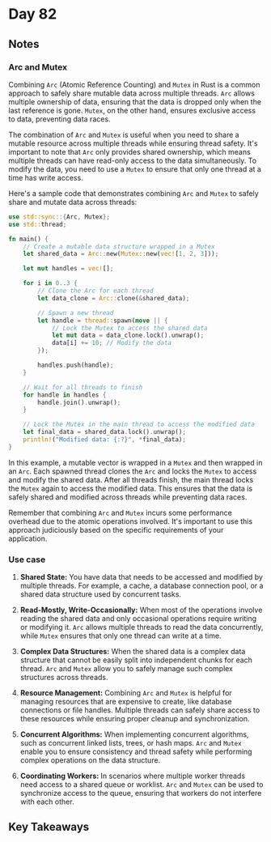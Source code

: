 # Day 82

## Notes

### Arc and Mutex

Combining `Arc` (Atomic Reference Counting) and `Mutex` in Rust is a common approach to safely share mutable data across multiple threads. `Arc` allows multiple ownership of data, ensuring that the data is dropped only when the last reference is gone. `Mutex`, on the other hand, ensures exclusive access to data, preventing data races.

The combination of `Arc` and `Mutex` is useful when you need to share a mutable resource across multiple threads while ensuring thread safety. It's important to note that `Arc` only provides shared ownership, which means multiple threads can have read-only access to the data simultaneously. To modify the data, you need to use a `Mutex` to ensure that only one thread at a time has write access.

Here's a sample code that demonstrates combining `Arc` and `Mutex` to safely share and mutate data across threads:

```rust
use std::sync::{Arc, Mutex};
use std::thread;

fn main() {
    // Create a mutable data structure wrapped in a Mutex
    let shared_data = Arc::new(Mutex::new(vec![1, 2, 3]));

    let mut handles = vec![];

    for i in 0..3 {
        // Clone the Arc for each thread
        let data_clone = Arc::clone(&shared_data);

        // Spawn a new thread
        let handle = thread::spawn(move || {
            // Lock the Mutex to access the shared data
            let mut data = data_clone.lock().unwrap();
            data[i] += 10; // Modify the data
        });

        handles.push(handle);
    }

    // Wait for all threads to finish
    for handle in handles {
        handle.join().unwrap();
    }

    // Lock the Mutex in the main thread to access the modified data
    let final_data = shared_data.lock().unwrap();
    println!("Modified data: {:?}", *final_data);
}
```

In this example, a mutable vector is wrapped in a `Mutex` and then wrapped in an `Arc`. Each spawned thread clones the `Arc` and locks the `Mutex` to access and modify the shared data. After all threads finish, the main thread locks the `Mutex` again to access the modified data. This ensures that the data is safely shared and modified across threads while preventing data races.

Remember that combining `Arc` and `Mutex` incurs some performance overhead due to the atomic operations involved. It's important to use this approach judiciously based on the specific requirements of your application.

### Use case

1. **Shared State:** You have data that needs to be accessed and modified by multiple threads. For example, a cache, a database connection pool, or a shared data structure used by concurrent tasks.

2. **Read-Mostly, Write-Occasionally:** When most of the operations involve reading the shared data and only occasional operations require writing or modifying it. `Arc` allows multiple threads to read the data concurrently, while `Mutex` ensures that only one thread can write at a time.

3. **Complex Data Structures:** When the shared data is a complex data structure that cannot be easily split into independent chunks for each thread. `Arc` and `Mutex` allow you to safely manage such complex structures across threads.

4. **Resource Management:** Combining `Arc` and `Mutex` is helpful for managing resources that are expensive to create, like database connections or file handles. Multiple threads can safely share access to these resources while ensuring proper cleanup and synchronization.

5. **Concurrent Algorithms:** When implementing concurrent algorithms, such as concurrent linked lists, trees, or hash maps. `Arc` and `Mutex` enable you to ensure consistency and thread safety while performing complex operations on the data structure.

6. **Coordinating Workers:** In scenarios where multiple worker threads need access to a shared queue or worklist. `Arc` and `Mutex` can be used to synchronize access to the queue, ensuring that workers do not interfere with each other.

## Key Takeaways
